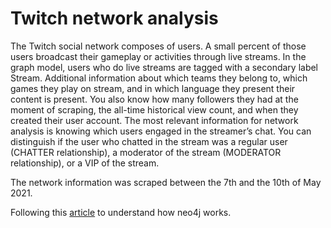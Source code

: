 # Twitch network analysis

The Twitch social network composes of users. A small percent of those users broadcast their gameplay or activities through live streams. In the graph model, users who do live streams are tagged with a secondary label Stream. Additional information about which teams they belong to, which games they play on stream, and in which language they present their content is present. You also know how many followers they had at the moment of scraping, the all-time historical view count, and when they created their user account. The most relevant information for network analysis is knowing which users engaged in the streamer’s chat. You can distinguish if the user who chatted in the stream was a regular user (CHATTER relationship), a moderator of the stream (MODERATOR relationship), or a VIP of the stream.

The network information was scraped between the 7th and the 10th of May 2021.

Following this [article](https://towardsdatascience.com/twitchverse-a-network-analysis-of-twitch-universe-using-neo4j-graph-data-science-d7218b4453ff) to understand how neo4j works.
